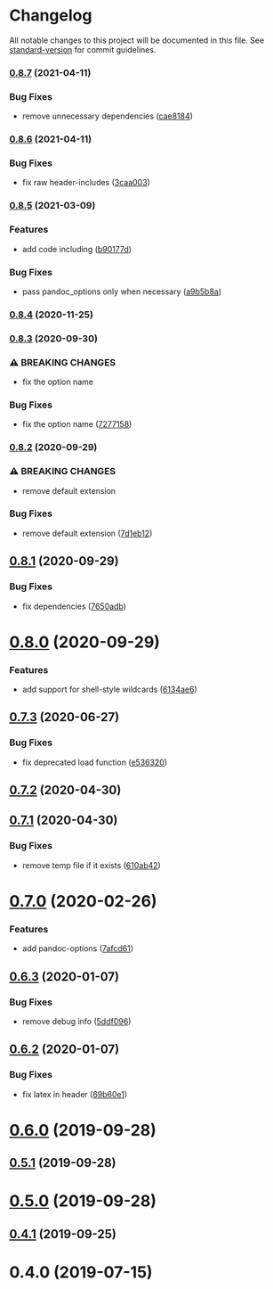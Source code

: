 # Changelog

All notable changes to this project will be documented in this file. See [standard-version](https://github.com/conventional-changelog/standard-version) for commit guidelines.

### [0.8.7](https://github.com/DCsunset/pandoc-include/compare/v0.8.6...v0.8.7) (2021-04-11)


### Bug Fixes

* remove unnecessary dependencies ([cae8184](https://github.com/DCsunset/pandoc-include/commit/cae8184e0ade96e279a890b6ce325de90939034a))

### [0.8.6](https://github.com/DCsunset/pandoc-include/compare/v0.8.5...v0.8.6) (2021-04-11)


### Bug Fixes

* fix raw header-includes ([3caa003](https://github.com/DCsunset/pandoc-include/commit/3caa0032a4f3d66d6c10da5f8405733c3d9c37c8))

### [0.8.5](https://github.com/DCsunset/pandoc-include/compare/v0.8.4...v0.8.5) (2021-03-09)


### Features

* add code including ([b90177d](https://github.com/DCsunset/pandoc-include/commit/b90177d945cd7e25893d2dbde1badd7338b69a0f))


### Bug Fixes

* pass pandoc_options only when necessary ([a9b5b8a](https://github.com/DCsunset/pandoc-include/commit/a9b5b8adfa0b416406479a1c16e979cc03f32326))

### [0.8.4](https://github.com/DCsunset/pandoc-include/compare/v0.8.3...v0.8.4) (2020-11-25)

### [0.8.3](https://github.com/DCsunset/pandoc-include/compare/v0.8.2...v0.8.3) (2020-09-30)


### ⚠ BREAKING CHANGES

* fix the option name

### Bug Fixes

* fix the option name ([7277158](https://github.com/DCsunset/pandoc-include/commit/7277158d5aec403518de6c6ab83877b185518b24))

### [0.8.2](https://github.com/DCsunset/pandoc-include/compare/v0.8.1...v0.8.2) (2020-09-29)


### ⚠ BREAKING CHANGES

* remove default extension

### Bug Fixes

* remove default extension ([7d1eb12](https://github.com/DCsunset/pandoc-include/commit/7d1eb12208663ae9459d774103d4237dc5919ebf))

## [0.8.1](https://github.com/DCsunset/pandoc-include/compare/v0.8.0...v0.8.1) (2020-09-29)


### Bug Fixes

* fix dependencies ([7650adb](https://github.com/DCsunset/pandoc-include/commit/7650adb76b57424ddd6d60215ff464606e23c9b1))



# [0.8.0](https://github.com/DCsunset/pandoc-include/compare/v0.7.3...v0.8.0) (2020-09-29)


### Features

* add support for shell-style wildcards ([6134ae6](https://github.com/DCsunset/pandoc-include/commit/6134ae6135a7aac57c4d859e7bacd2da0ccfbc5e))



## [0.7.3](https://github.com/DCsunset/pandoc-include/compare/v0.7.2...v0.7.3) (2020-06-27)


### Bug Fixes

* fix deprecated load function ([e536320](https://github.com/DCsunset/pandoc-include/commit/e5363203375dd279913e12aab1ed81bbc3d95f83))



## [0.7.2](https://github.com/DCsunset/pandoc-include/compare/v0.7.1...v0.7.2) (2020-04-30)



## [0.7.1](https://github.com/DCsunset/pandoc-include/compare/v0.7.0...v0.7.1) (2020-04-30)


### Bug Fixes

* remove temp file if it exists ([610ab42](https://github.com/DCsunset/pandoc-include/commit/610ab42f6a12397a379c55eb04f8f3f5e1cd84d0))



# [0.7.0](https://github.com/DCsunset/pandoc-include/compare/v0.6.3...v0.7.0) (2020-02-26)


### Features

* add pandoc-options ([7afcd61](https://github.com/DCsunset/pandoc-include/commit/7afcd61290ce15fffee6e3d17ac7a50be92583aa))



## [0.6.3](https://github.com/DCsunset/pandoc-include/compare/v0.6.2...v0.6.3) (2020-01-07)


### Bug Fixes

* remove debug info ([5ddf096](https://github.com/DCsunset/pandoc-include/commit/5ddf0968c4bae5836c56cfd39625ba8d9fcfe929))



## [0.6.2](https://github.com/DCsunset/pandoc-include/compare/v0.6.0...v0.6.2) (2020-01-07)


### Bug Fixes

* fix latex in header ([69b60e1](https://github.com/DCsunset/pandoc-include/commit/69b60e1dfd54f08e1bc5fbc122252965eb7bc0bd))



# [0.6.0](https://github.com/DCsunset/pandoc-include/compare/v0.5.1...v0.6.0) (2019-09-28)



## [0.5.1](https://github.com/DCsunset/pandoc-include/compare/v0.5.0...v0.5.1) (2019-09-28)



# [0.5.0](https://github.com/DCsunset/pandoc-include/compare/v0.4.1...v0.5.0) (2019-09-28)



## [0.4.1](https://github.com/DCsunset/pandoc-include/compare/v0.4.0...v0.4.1) (2019-09-25)



# 0.4.0 (2019-07-15)
